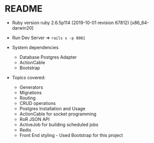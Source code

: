 # README

* Ruby version
ruby 2.6.5p114 (2019-10-01 revision 67812) [x86_64-darwin20]

* Run Dev Server => `rails s -p 8081`

* System dependencies

  * Database Postgres Adapter
  * ActionCable
  * Bootstrap

* Topics covered:
  * Generators
  * Migrations
  * Routing
  * CRUD operations
  * Postgres Installation and Usage
  * ActionCable for socket programming
  * RoR JSON API
  * ActiveJob for building scheduled jobs
  * Redis
  * Front End styling - Used Bootstrap for this project
